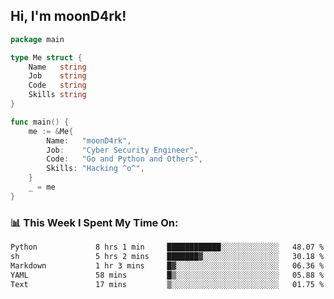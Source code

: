 <h2> Hi, I'm moonD4rk!</h2>

```go
package main

type Me struct {
	Name   string
	Job    string
	Code   string
	Skills string
}

func main() {
	me := &Me{
		Name:   "moonD4rk",
		Job:    "Cyber Security Engineer",
		Code:   "Go and Python and Others",
		Skills: "Hacking ^o^",
	}
	_ = me
}
```

<h3>📊 This Week I Spent My Time On:</h3>
<!-- <img align='right' src="https://github-readme-stats.vercel.app/api?username=moond4rk&show_icons=true&theme=radical", width="300" height="150"> -->

<!--START_SECTION:waka-->

```txt
Python             8 hrs 1 min     ████████████░░░░░░░░░░░░░   48.07 %
sh                 5 hrs 2 mins    ███████▓░░░░░░░░░░░░░░░░░   30.18 %
Markdown           1 hr 3 mins     █▓░░░░░░░░░░░░░░░░░░░░░░░   06.36 %
YAML               58 mins         █▒░░░░░░░░░░░░░░░░░░░░░░░   05.88 %
Text               17 mins         ▒░░░░░░░░░░░░░░░░░░░░░░░░   01.75 %
```

<!--END_SECTION:waka-->

